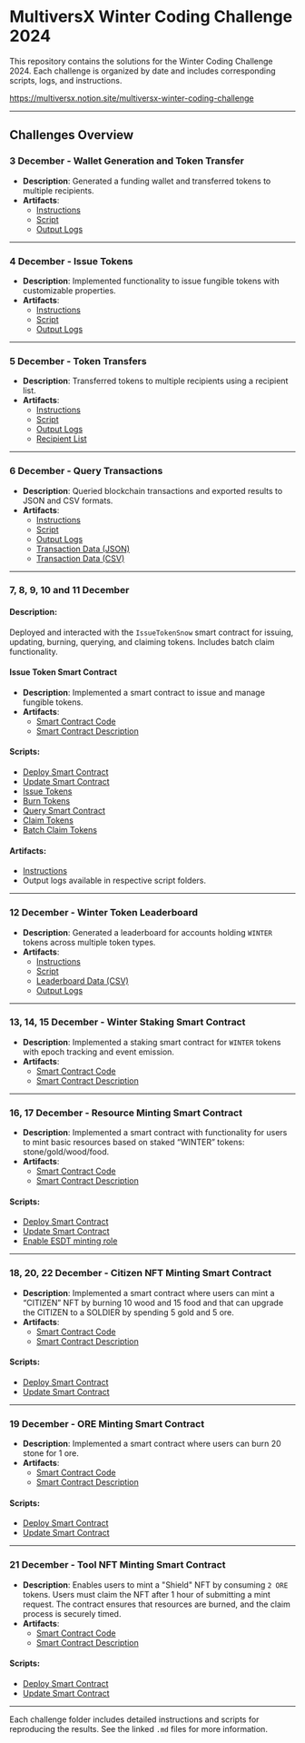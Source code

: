 # MultiversX Winter Coding Challenge 2024

This repository contains the solutions for the Winter Coding Challenge 2024. Each challenge is organized by date and includes corresponding scripts, logs, and instructions.

https://multiversx.notion.site/multiversx-winter-coding-challenge

---
## Challenges Overview

### **3 December - Wallet Generation and Token Transfer**
- **Description**: Generated a funding wallet and transferred tokens to multiple recipients.
- **Artifacts**:
  - [Instructions](3-dec/instructions.md)
  - [Script](3-dec/generate_wallet_and_transfer_token.py)
  - [Output Logs](3-dec/script_output.log)

---

### **4 December - Issue Tokens**
- **Description**: Implemented functionality to issue fungible tokens with customizable properties.
- **Artifacts**:
  - [Instructions](4-dec/instructions.md)
  - [Script](4-dec/issue_tokens.py)
  - [Output Logs](4-dec/script_output.log)

---

### **5 December - Token Transfers**
- **Description**: Transferred tokens to multiple recipients using a recipient list.
- **Artifacts**:
  - [Instructions](5-dec/instructions.md)
  - [Script](5-dec/transfer_tokens.py)
  - [Output Logs](5-dec/script_output.log)
  - [Recipient List](5-dec/recipients.json)

---

### **6 December - Query Transactions**
- **Description**: Queried blockchain transactions and exported results to JSON and CSV formats.
- **Artifacts**:
  - [Instructions](6-dec/instructions.md)
  - [Script](6-dec/query_transactions.py)
  - [Output Logs](6-dec/query_transactions.log)
  - [Transaction Data (JSON)](6-dec/transactions.json)
  - [Transaction Data (CSV)](6-dec/transactions.csv)

---


### **7, 8, 9, 10 and 11 December**

#### Description:
Deployed and interacted with the `IssueTokenSnow` smart contract for issuing, updating, burning, querying, and claiming tokens. 
Includes batch claim functionality.

#### **Issue Token Smart Contract**
- **Description**: Implemented a smart contract to issue and manage fungible tokens.
- **Artifacts**:
  - [Smart Contract Code](smart-contract/issue-token-snow-sc)
  - [Smart Contract Description](smart-contract/issue-token-sc-info.md)

#### Scripts:
- [Deploy Smart Contract](smart-contract/deploy_smart_contract.py)
- [Update Smart Contract](smart-contract/upgrade_sc.py)
- [Issue Tokens](smart-contract/issue_token_script.py)
- [Burn Tokens](smart-contract/burn_tokens.py)
- [Query Smart Contract](smart-contract/query_sc_for_token.py)
- [Claim Tokens](smart-contract/claim_tokens.py)
- [Batch Claim Tokens](smart-contract/claim_batch_tokens.py)

#### Artifacts:
- [Instructions](smart-contract/issue-token-sc-instructions.md)
- Output logs available in respective script folders.
---

### **12 December - Winter Token Leaderboard**
- **Description**: Generated a leaderboard for accounts holding `WINTER` tokens across multiple token types.
- **Artifacts**:
  - [Instructions](12-dec/instructions.md)
  - [Script](12-dec/generate_winter_leaderboard.py)
  - [Leaderboard Data (CSV)](12-dec/winter_leaderboard.csv)
  - [Output Logs](12-dec/winter_token_leaderboard.log)

---

### **13, 14, 15 December - Winter Staking Smart Contract**
- **Description**: Implemented a staking smart contract for `WINTER` tokens with epoch tracking and event emission.
- **Artifacts**:
  - [Smart Contract Code](smart-contract/winter-staking-sc)
  - [Smart Contract Description](smart-contract/winter-staking-sc-info.md)

---

### **16, 17 December - Resource Minting Smart Contract**
- **Description**: Implemented a smart contract with functionality for users to mint basic resources based on staked “WINTER” tokens: stone/gold/wood/food.
- **Artifacts**:
  - [Smart Contract Code](smart-contract/resource-minting-sc)
  - [Smart Contract Description](smart-contract/resource-minting-sc-info.md)

#### Scripts:
- [Deploy Smart Contract](smart-contract/deploy_smart_contract.py)
- [Update Smart Contract](smart-contract/upgrade_sc.py)
- [Enable ESDT minting role](smart-contract/enable_esdt_mint_role_to_sc.py)

---

### **18, 20, 22 December - Citizen NFT Minting Smart Contract**
- **Description**: Implemented a smart contract where users can mint a “CITIZEN” NFT by burning 10 wood and 15 food and that can upgrade the CITIZEN to a SOLDIER by spending 5 gold and 5 ore.
- **Artifacts**:
  - [Smart Contract Code](smart-contract/citizen-nft-minting-sc)
  - [Smart Contract Description](smart-contract/citizen-nft-minting-sc-info.md)

#### Scripts:
- [Deploy Smart Contract](smart-contract/deploy_smart_contract.py)
- [Update Smart Contract](smart-contract/upgrade_sc.py)

---

### **19 December - ORE Minting Smart Contract**
- **Description**: Implemented a smart contract where users can burn 20 stone for 1 ore.
- **Artifacts**:
  - [Smart Contract Code](smart-contract/ore-minting-sc)
  - [Smart Contract Description](smart-contract/ore-minting-sc-info.md)

#### Scripts:
- [Deploy Smart Contract](smart-contract/deploy_smart_contract.py)
- [Update Smart Contract](smart-contract/upgrade_sc.py)

---

### **21 December - Tool NFT Minting Smart Contract**
- **Description**: Enables users to mint a "Shield" NFT by consuming `2 ORE` tokens. Users must claim the NFT after 1 hour of submitting a mint request. The contract ensures that resources are burned, and the claim process is securely timed.
- **Artifacts**:
  - [Smart Contract Code](smart-contract/tool-nft-minting-sc)
  - [Smart Contract Description](smart-contract/tool-nft-minting-sc-info.md)

#### Scripts:
- [Deploy Smart Contract](smart-contract/deploy_smart_contract.py)
- [Update Smart Contract](smart-contract/upgrade_sc.py)

---

Each challenge folder includes detailed instructions and scripts for reproducing the results. See the linked `.md` files for more information.